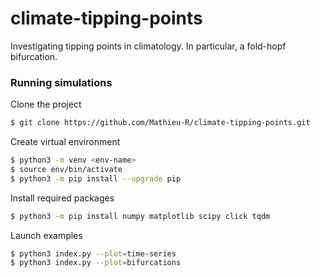 # climate-tipping-points

Investigating tipping points in climatology. In particular, a fold-hopf bifurcation.

### Running simulations
Clone the project
```bash
$ git clone https://github.com/Mathieu-R/climate-tipping-points.git
```

Create virtual environment
```bash
$ python3 -m venv <env-name>
$ source env/bin/activate
$ python3 -m pip install --upgrade pip
```

Install required packages
```bash
$ python3 -m pip install numpy matplotlib scipy click tqdm
```

Launch examples
```bash
$ python3 index.py --plot=time-series 
$ python3 index.py --plot=bifurcations
```
